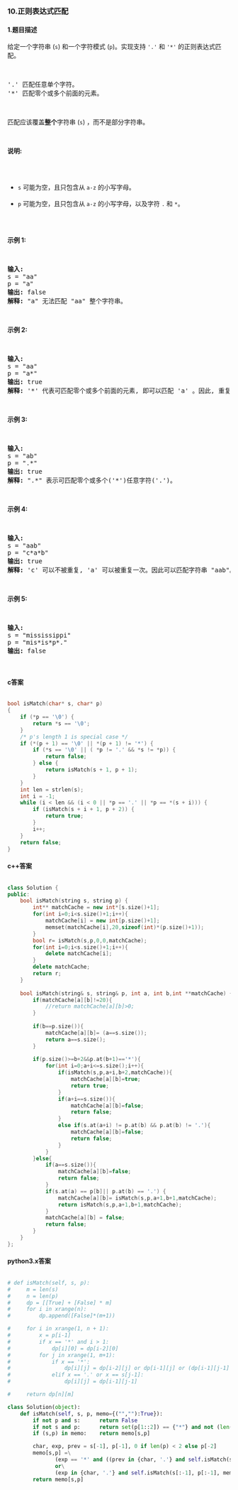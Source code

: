 ### 10.正则表达式匹配

#### 1.题目描述

<p>给定一个字符串&nbsp;(<code>s</code>) 和一个字符模式&nbsp;(<code>p</code>)。实现支持 <code>&#39;.&#39;</code>&nbsp;和&nbsp;<code>&#39;*&#39;</code>&nbsp;的正则表达式匹配。</p><br/><pre>&#39;.&#39; 匹配任意单个字符。<br/>&#39;*&#39; 匹配零个或多个前面的元素。<br/></pre><br/><p>匹配应该覆盖<strong>整个</strong>字符串&nbsp;(<code>s</code>) ，而不是部分字符串。</p><br/><p><strong>说明:</strong></p><br/><ul><br/>	<li><code>s</code>&nbsp;可能为空，且只包含从&nbsp;<code>a-z</code>&nbsp;的小写字母。</li><br/>	<li><code>p</code>&nbsp;可能为空，且只包含从&nbsp;<code>a-z</code>&nbsp;的小写字母，以及字符&nbsp;<code>.</code>&nbsp;和&nbsp;<code>*</code>。</li><br/></ul><br/><p><strong>示例 1:</strong></p><br/><pre><strong>输入:</strong><br/>s = &quot;aa&quot;<br/>p = &quot;a&quot;<br/><strong>输出:</strong> false<br/><strong>解释:</strong> &quot;a&quot; 无法匹配 &quot;aa&quot; 整个字符串。<br/></pre><br/><p><strong>示例 2:</strong></p><br/><pre><strong>输入:</strong><br/>s = &quot;aa&quot;<br/>p = &quot;a*&quot;<br/><strong>输出:</strong> true<br/><strong>解释:</strong>&nbsp;&#39;*&#39; 代表可匹配零个或多个前面的元素, 即可以匹配 &#39;a&#39; 。因此, 重复 &#39;a&#39; 一次, 字符串可变为 &quot;aa&quot;。<br/></pre><br/><p><strong>示例&nbsp;3:</strong></p><br/><pre><strong>输入:</strong><br/>s = &quot;ab&quot;<br/>p = &quot;.*&quot;<br/><strong>输出:</strong> true<br/><strong>解释:</strong>&nbsp;&quot;.*&quot; 表示可匹配零个或多个(&#39;*&#39;)任意字符(&#39;.&#39;)。<br/></pre><br/><p><strong>示例 4:</strong></p><br/><pre><strong>输入:</strong><br/>s = &quot;aab&quot;<br/>p = &quot;c*a*b&quot;<br/><strong>输出:</strong> true<br/><strong>解释:</strong>&nbsp;&#39;c&#39; 可以不被重复, &#39;a&#39; 可以被重复一次。因此可以匹配字符串 &quot;aab&quot;。<br/></pre><br/><p><strong>示例 5:</strong></p><br/><pre><strong>输入:</strong><br/>s = &quot;mississippi&quot;<br/>p = &quot;mis*is*p*.&quot;<br/><strong>输出:</strong> false</pre><br/>

#### c答案

```c

bool isMatch(char* s, char* p)
{
    if (*p == '\0') {
        return *s == '\0';
    }
    /* p's length 1 is special case */
    if (*(p + 1) == '\0' || *(p + 1) != '*') {
        if (*s == '\0' || ( *p != '.' && *s != *p)) {
            return false;
        } else {
            return isMatch(s + 1, p + 1);
        }
    }
    int len = strlen(s);
    int i = -1;
    while (i < len && (i < 0 || *p == '.' || *p == *(s + i))) {
        if (isMatch(s + i + 1, p + 2)) {
            return true;
        }
        i++;
    }
    return false;
}

```

#### c++答案

```c++

class Solution {
public:
    bool isMatch(string s, string p) {
        int** matchCache = new int*[s.size()+1];
        for(int i=0;i<s.size()+1;i++){
            matchCache[i] = new int[p.size()+1];
            memset(matchCache[i],20,sizeof(int)*(p.size()+1));
        }
        bool r= isMatch(s,p,0,0,matchCache);
        for(int i=0;i<s.size()+1;i++){
            delete matchCache[i];
        }
        delete matchCache;
        return r;
    }
    
    bool isMatch(string& s, string& p, int a, int b,int **matchCache) {
        if(matchCache[a][b]!=20){
            //return matchCache[a][b]>0;
        }
        
        if(b==p.size()){
            matchCache[a][b]= (a==s.size());
            return a==s.size();
        }
        
        if(p.size()>=b+2&&p.at(b+1)=='*'){
            for(int i=0;a+i<=s.size();i++){
                if(isMatch(s,p,a+i,b+2,matchCache)){
                    matchCache[a][b]=true;
                    return true;
                }
                if(a+i==s.size()){
                    matchCache[a][b]=false;
                    return false; 
                }
                else if(s.at(a+i) != p.at(b) && p.at(b) != '.'){
                    matchCache[a][b]=false;
                    return false;
                }
            }
        }else{
            if(a==s.size()){
                matchCache[a][b]=false;
                return false;
            }
            if(s.at(a) == p[b]|| p.at(b) == '.') {
                matchCache[a][b]= isMatch(s,p,a+1,b+1,matchCache);
                return isMatch(s,p,a+1,b+1,matchCache);
            }
            matchCache[a][b] = false; 
            return false;
        }
    }
};

```



#### python3.x答案

```python

# def isMatch(self, s, p):
#     m = len(s)
#     n = len(p)
#     dp = [[True] + [False] * m]
#     for i in xrange(n):
#         dp.append([False]*(m+1))

#     for i in xrange(1, n + 1):
#         x = p[i-1]
#         if x == '*' and i > 1:
#             dp[i][0] = dp[i-2][0]
#         for j in xrange(1, m+1):
#             if x == '*':
#                 dp[i][j] = dp[i-2][j] or dp[i-1][j] or (dp[i-1][j-1] and p[i-2] == s[j-1]) or (dp[i][j-1] and p[i-2]=='.')
#             elif x == '.' or x == s[j-1]:
#                 dp[i][j] = dp[i-1][j-1]

#     return dp[n][m]

class Solution(object):
    def isMatch(self, s, p, memo={("",""):True}):
        if not p and s:      return False
        if not s and p:      return set(p[1::2]) == {"*"} and not (len(p) % 2)
        if (s,p) in memo:    return memo[s,p]

        char, exp, prev = s[-1], p[-1], 0 if len(p) < 2 else p[-2]
        memo[s,p] =\
               (exp == '*' and ((prev in {char, '.'} and self.isMatch(s[:-1], p, memo)) or self.isMatch(s, p[:-2], memo)))\
               or\
               (exp in {char, '.'} and self.isMatch(s[:-1], p[:-1], memo))
        return memo[s,p]

```
